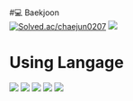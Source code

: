 #💻 Baekjoon
<br/>
[![Solved.ac/chaejun0207](http://mazassumnida.wtf/api/v2/generate_badge?boj=chaejun0207)](https://solved.ac/chaejun0207)
<img src="http://mazandi.herokuapp.com/api?handle=chaejun0207&theme=warm"/>
<br/>
# Using Langage

<img src="https://img.shields.io/badge/c%23-%23239120.svg?style=for-the-badge&logo=Csharp&logoColor=black">
<img src="https://img.shields.io/badge/C language-6FCBFF?style=for-the-badge&logo=C&logoColor=black">
<img src="https://img.shields.io/badge/html5-E34F26?style=for-the-badge&logo=html5&logoColor=white"> 
<img src="https://img.shields.io/badge/css-1572B6?style=for-the-badge&logo=css3&logoColor=white"> 
<img src="https://img.shields.io/badge/javascript-4479A1?style=for-the-badge&logo=javascript&logoColor=yellow">



<!--
**flower0207/flower0207** is a ✨ _special_ ✨ repository because its `README.md` (this file) appears on your GitHub profile.

Here are some ideas to get you started:

- 🔭 I’m currently working on ...
- 🌱 I’m currently learning ...
- 👯 I’m looking to collaborate on ...
- 🤔 I’m looking for help with ...
- 💬 Ask me about ...
- 📫 How to reach me: ...
- 😄 Pronouns: ...
- ⚡ Fun fact: ...
-->
